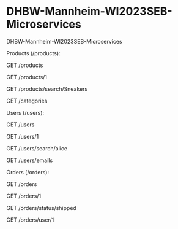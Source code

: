 # DHBW-Mannheim-WI2023SEB-Microservices
DHBW-Mannheim-WI2023SEB-Microservices

Products (/products):

GET /products

GET /products/1

GET /products/search/Sneakers

GET /categories

Users (/users):

GET /users

GET /users/1

GET /users/search/alice

GET /users/emails

Orders (/orders):

GET /orders

GET /orders/1

GET /orders/status/shipped

GET /orders/user/1
